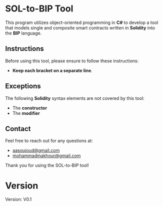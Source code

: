 # SOL-to-BIP Tool

This program utilizes object-oriented programming in **C#** to develop a tool that models single and composite smart contracts written in **Solidity** into the **BIP** language.

## Instructions

Before using this tool, please ensure to follow these instructions:

- **Keep each bracket on a separate line**.

## Exceptions

The following **Solidity** syntax elements are not covered by this tool:

- The **constructor**
- The **modifier**

## Contact

Feel free to reach out for any questions at:

- [aasoujoud@gmail.com](mailto:aasoujoud@gmail.com)  
- [mohammadmakhour@gmail.com](mailto:mohammadmakhour@gmail.com)

Thank you for using the SOL-to-BIP tool!

# __Version__

Version: V0.1
